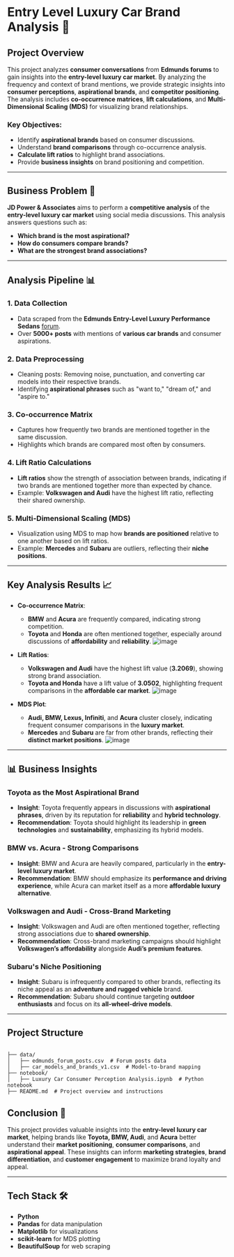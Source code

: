 # Entry Level Luxury Car Brand Analysis 🚗

##  Project Overview 

This project analyzes **consumer conversations** from **Edmunds forums** to gain insights into the **entry-level luxury car market**. By analyzing the frequency and context of brand mentions, we provide strategic insights into **consumer perceptions**, **aspirational brands**, and **competitor positioning**. The analysis includes **co-occurrence matrices**, **lift calculations**, and **Multi-Dimensional Scaling (MDS)** for visualizing brand relationships.

### Key Objectives:
- Identify **aspirational brands** based on consumer discussions.
- Understand **brand comparisons** through co-occurrence analysis.
- **Calculate lift ratios** to highlight brand associations.
- Provide **business insights** on brand positioning and competition.

---

## Business Problem 💼

**JD Power & Associates** aims to perform a **competitive analysis** of the **entry-level luxury car market** using social media discussions. This analysis answers questions such as:
- **Which brand is the most aspirational?**
- **How do consumers compare brands?**
- **What are the strongest brand associations?**

---

##  Analysis Pipeline 📊

### 1. **Data Collection**
   - Data scraped from the **Edmunds Entry-Level Luxury Performance Sedans** [forum](https://forums.edmunds.com/discussion/2864/general/x/entry-level-luxury-performance-sedans).
   - Over **5000+ posts** with mentions of **various car brands** and consumer aspirations.

### 2. **Data Preprocessing**
   - Cleaning posts: Removing noise, punctuation, and converting car models into their respective brands.
   - Identifying **aspirational phrases** such as "want to," "dream of," and "aspire to."

### 3. **Co-occurrence Matrix**
   - Captures how frequently two brands are mentioned together in the same discussion.
   - Highlights which brands are compared most often by consumers.

### 4. **Lift Ratio Calculations**
   - **Lift ratios** show the strength of association between brands, indicating if two brands are mentioned together more than expected by chance.
   - Example: **Volkswagen and Audi** have the highest lift ratio, reflecting their shared ownership.

### 5. **Multi-Dimensional Scaling (MDS)**
   - Visualization using MDS to map how **brands are positioned** relative to one another based on lift ratios.
   - Example: **Mercedes** and **Subaru** are outliers, reflecting their **niche positions**.

---

## Key Analysis Results 📈

- **Co-occurrence Matrix**:
  - **BMW** and **Acura** are frequently compared, indicating strong competition.
  - **Toyota** and **Honda** are often mentioned together, especially around discussions of **affordability** and **reliability**.
 ![image](https://github.com/user-attachments/assets/305418a5-bae9-4f49-ac72-4bebb05397d3)


- **Lift Ratios**:
  - **Volkswagen and Audi** have the highest lift value (**3.2069**), showing strong brand association.
  - **Toyota and Honda** have a lift value of **3.0502**, highlighting frequent comparisons in the **affordable car market**.
![image](https://github.com/user-attachments/assets/b079edb5-c894-4405-9be9-32edba7cdbf4)

- **MDS Plot**:
  - **Audi, BMW, Lexus, Infiniti**, and **Acura** cluster closely, indicating frequent consumer comparisons in the **luxury market**.
  - **Mercedes** and **Subaru** are far from other brands, reflecting their **distinct market positions**.
![image](https://github.com/user-attachments/assets/7b377e8a-7615-4f35-82f1-e5af02121489)

---

## 📊 Business Insights

### **Toyota as the Most Aspirational Brand**
- **Insight**: Toyota frequently appears in discussions with **aspirational phrases**, driven by its reputation for **reliability** and **hybrid technology**.
- **Recommendation**: Toyota should highlight its leadership in **green technologies** and **sustainability**, emphasizing its hybrid models.

###  **BMW vs. Acura - Strong Comparisons**
- **Insight**: BMW and Acura are heavily compared, particularly in the **entry-level luxury market**.
- **Recommendation**: BMW should emphasize its **performance and driving experience**, while Acura can market itself as a more **affordable luxury alternative**.

###  **Volkswagen and Audi - Cross-Brand Marketing**
- **Insight**: Volkswagen and Audi are often mentioned together, reflecting strong associations due to **shared ownership**.
- **Recommendation**: Cross-brand marketing campaigns should highlight **Volkswagen’s affordability** alongside **Audi’s premium features**.

###  **Subaru's Niche Positioning**
- **Insight**: Subaru is infrequently compared to other brands, reflecting its niche appeal as an **adventure and rugged vehicle** brand.
- **Recommendation**: Subaru should continue targeting **outdoor enthusiasts** and focus on its **all-wheel-drive models**.

---

## Project Structure 

```

├── data/
│   ├── edmunds_forum_posts.csv  # Forum posts data
│   ├── car_models_and_brands_v1.csv  # Model-to-brand mapping
├── notebook/
│   ├── Luxury Car Consumer Perception Analysis.ipynb  # Python notebook
├── README.md  # Project overview and instructions
```

## Conclusion 🔮

This project provides valuable insights into the **entry-level luxury car market**, helping brands like **Toyota, BMW, Audi**, and **Acura** better understand their **market positioning**, **consumer comparisons**, and **aspirational appeal**. These insights can inform **marketing strategies**, **brand differentiation**, and **customer engagement** to maximize brand loyalty and appeal.

---

## Tech Stack 🛠️

- **Python**
- **Pandas** for data manipulation
- **Matplotlib** for visualizations
- **scikit-learn** for MDS plotting
- **BeautifulSoup** for web scraping
